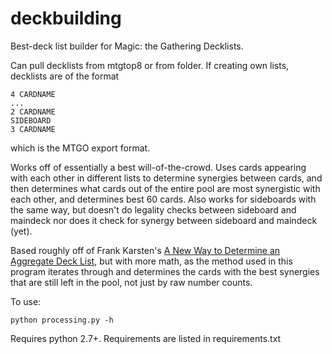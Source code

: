 # deckbuilding

Best-deck list builder for Magic: the Gathering Decklists.

Can pull decklists from mtgtop8 or from folder. If creating own lists, decklists are of the format

```
4 CARDNAME
...
2 CARDNAME
SIDEBOARD
3 CARDNAME
```

which is the MTGO export format.

Works off of essentially a best will-of-the-crowd. Uses cards appearing with each other in different lists to determine synergies between cards, and then determines what cards out of the entire pool are most synergistic with each other, and determines best 60 cards. Also works for sideboards with the same way, but doesn't do legality checks between sideboard and maindeck nor does it check for synergy between sideboard and maindeck (yet).

Based roughly off of Frank Karsten's [A New Way to Determine an Aggregate Deck List](https://www.channelfireball.com/articles/magic-math-a-new-way-to-determine-an-aggregate-deck-list-rg-dragons/), but with more math, as the method used in this program iterates through and determines the cards with the best synergies that are still left in the pool, not just by raw number counts.

To use:
```
python processing.py -h
```

Requires python 2.7+. Requirements are listed in requirements.txt
